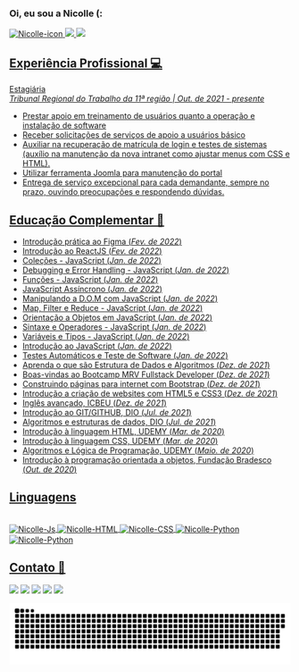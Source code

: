 ### Oi, eu sou a Nicolle (:
  <div>
   <a href="https://github.com/nicollesenam">
   <img height="178px" width ="170px" alt="Nicolle-icon" src="https://i.picasion.com/pic91/e34e183333995366ba6606311f7bd52d.gif">
   <img height="178em" src="https://github-readme-stats.vercel.app/api?username=nicollesenam&show_icons=true&theme=midnight-purple&include_all_commits=true&count_private=true"/>
   <img height="178em" src="https://github-readme-stats.vercel.app/api/top-langs/?username=nicollesenam&layout=compact&langs_count=7&theme=midnight-purple"/>
  </div>
 
## Experiência Profissional 💻
   Estagiária<br>
 *Tribunal Regional do Trabalho da 11ª região | Out. de 2021 - presente*
 - Prestar apoio em treinamento de usuários quanto a
operação e instalação de software
 - Receber solicitações de serviços de apoio a usuários
básico
 - Auxiliar na recuperação de matrícula de login e testes de
sistemas (auxílio na manutenção da nova intranet como
ajustar menus com CSS e HTML).
 - Utilizar ferramenta Joomla para manutenção do portal
 - Entrega de serviço excepcional para cada demandante,
sempre no prazo, ouvindo preocupações e respondendo
dúvidas.

## Educação Complementar 🎯
 
 - Introdução prática ao Figma (*Fev. de 2022*)
 - Introdução ao ReactJS (*Fev. de 2022*)
 - Coleções - JavaScript (*Jan. de 2022*)
 - Debugging e Error Handling - JavaScript (*Jan. de 2022*)
 - Funções - JavaScript (*Jan. de 2022*)
 - JavaScript Assíncrono (*Jan. de 2022*)
 - Manipulando a D.O.M com JavaScript (*Jan. de 2022*)
 - Map, Filter e Reduce - JavaScript (*Jan. de 2022*)
 - Orientação a Objetos em JavaScript (*Jan. de 2022*)
 - Sintaxe e Operadores - JavaScript (*Jan. de 2022*)
 - Variáveis e Tipos - JavaScript (*Jan. de 2022*)
 - Introdução ao JavaScript (*Jan. de 2022*)
 - Testes Automáticos e Teste de Software (*Jan. de 2022*)
 - Aprenda o que são Estrutura de Dados e Algoritmos (*Dez. de 2021*)
 - Boas-vindas ao Bootcamp MRV Fullstack Developer (*Dez. de 2021*)
 - Construindo páginas para internet com Bootstrap (*Dez. de 2021*)
 - Introdução a criação de websites com HTML5 e CSS3 (*Dez. de 2021*)
 - Inglês avançado, ICBEU (*Dez. de 2021*)
 - Introdução ao GIT/GITHUB, DIO (*Jul. de 2021*)
 - Algoritmos e estruturas de dados, DIO (*Jul. de 2021*)
 - Introdução à linguagem HTML, UDEMY (*Mar. de 2020*)
 - Introdução à linguagem CSS, UDEMY (*Mar. de 2020*)
 - Algoritmos e Lógica de Programação, UDEMY (*Maio. de 2020*)
 - Introdução à programação orientada a objetos, Fundação Bradesco (*Out. de 2020*)

 
## Linguagens
<div style="display: inline_block"><br>
  <img align="center" alt="Nicolle-Js" height="30" width="70" src="https://img.shields.io/badge/JavaScript-323330?style=for-the-badge&logo=javascript&logoColor=F7DF1E">
  <img align="center" alt="Nicolle-HTML" height="30" width="70" src="https://img.shields.io/badge/HTML-239120?style=for-the-badge&logo=html5&logoColor=white">
  <img align="center" alt="Nicolle-CSS" height="30" width="70" src="https://img.shields.io/badge/CSS-239120?&style=for-the-badge&logo=css3&logoColor=white">
  <img align="center" alt="Nicolle-Python" height="30" width="70" src="https://img.shields.io/badge/Python-14354C?style=for-the-badge&logo=python&logoColor=white">
  <img align="center" alt="Nicolle-Python" height="30" width="70" src="https://img.shields.io/badge/C-00599C?style=for-the-badge&logo=c&logoColor=white">
</div>
 
## Contato 💬
  <div> 
  <a href="https://instagram.com/nicollesm_" target="_blank"><img src="https://img.shields.io/badge/-Instagram-%23E4405F?style=for-the-badge&logo=instagram&logoColor=white" target="_blank"></a>
 <a href="https://discord.gg/ZQvREXUXZp" target="_blank"><img src="https://img.shields.io/badge/Discord-7289DA?style=for-the-badge&logo=discord&logoColor=white" target="_blank"></a> 
  <a href = "https://accounts.google.com/ServiceLogin?service=mail&passive=true&Email=nicollesenam@gmail.com&continue=https://mail.google.com/mail/u/nicollesenam@gmail.com/"><img src="https://img.shields.io/badge/-Gmail-%23333?style=for-the-badge&logo=gmail&logoColor=white" target="_blank"></a>
  <a href="https://www.linkedin.com/in/nicollesenam" target="_blank"><img src="https://img.shields.io/badge/-LinkedIn-%230077B5?style=for-the-badge&logo=linkedin&logoColor=white" target="_blank"></a> 
    <a href="https://open.spotify.com/user/nicollesenam?si=4Kp8QzEvTDKICgm8GssaBA&dl_branch=1" target="_blank"><img src="https://img.shields.io/badge/Spotify-1ED760?&style=for-the-badge&logo=spotify&logoColor=white" target="_blank"></a> 

  ![Snake animation](https://github.com/nicollesenam/nicollesenam/blob/output/github-contribution-grid-snake.svg)
    
  </div>
 
